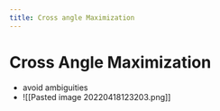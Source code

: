 ```yaml
---
title: Cross angle Maximization
---
```


# Cross Angle Maximization
- avoid ambiguities
- ![[Pasted image 20220418123203.png]]








